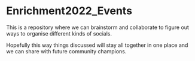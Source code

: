 # Enrichment2022_Events

This is a repository where we can brainstorm and collaborate to figure out ways to organise different kinds of socials.

Hopefully this way things discussed will stay all together in one place and we can share with future community champions.
